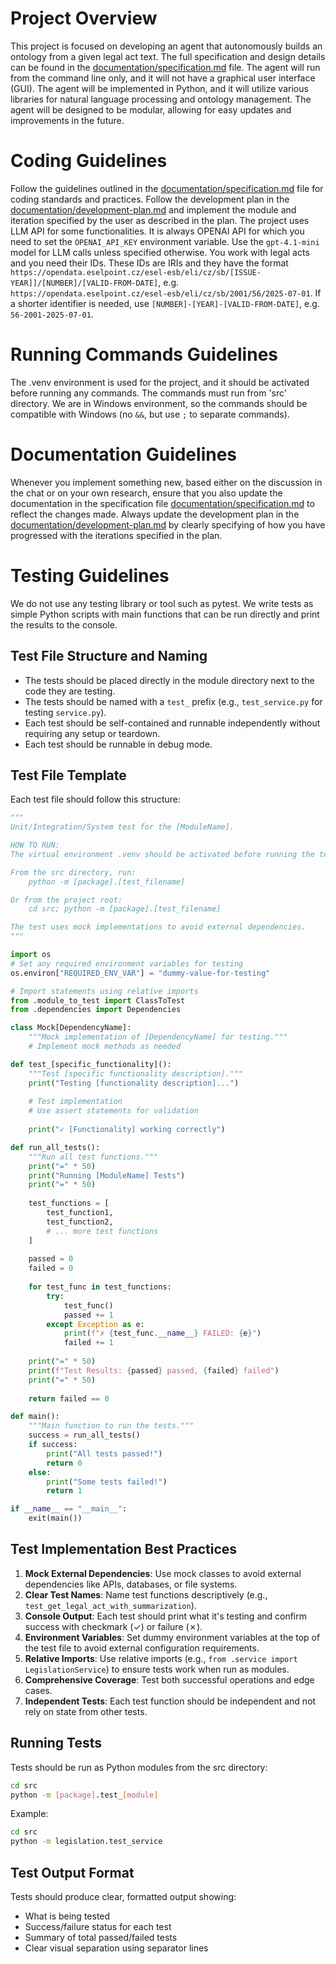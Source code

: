 # Project Overview

This project is focused on developing an agent that autonomously builds an ontology from a given legal act text.
The full specification and design details can be found in the [documentation/specification.md](documentation/specification.md) file.
The agent will run from the command line only, and it will not have a graphical user interface (GUI).
The agent will be implemented in Python, and it will utilize various libraries for natural language processing and ontology management.
The agent will be designed to be modular, allowing for easy updates and improvements in the future.

# Coding Guidelines

Follow the guidelines outlined in the [documentation/specification.md](documentation/specification.md) file for coding standards and practices.
Follow the development plan in the [documentation/development-plan.md](documentation/development-plan.md) and implement the module and iteration specified by the user as described in the plan.
The project uses LLM API for some functionalities. It is always OPENAI API for which you need to set the `OPENAI_API_KEY` environment variable. Use the `gpt-4.1-mini` model for LLM calls unless specified otherwise.
You work with legal acts and you need their IDs. These IDs are IRIs and they have the format `https://opendata.eselpoint.cz/esel-esb/eli/cz/sb/[ISSUE-YEAR]]/[NUMBER]/[VALID-FROM-DATE]`, e.g. `https://opendata.eselpoint.cz/esel-esb/eli/cz/sb/2001/56/2025-07-01`.
If a shorter identifier is needed, use `[NUMBER]-[YEAR]-[VALID-FROM-DATE]`, e.g. `56-2001-2025-07-01`.

# Running Commands Guidelines

The .venv environment is used for the project, and it should be activated before running any commands.
The commands must run from 'src' directory.
We are in Windows environment, so the commands should be compatible with Windows (no `&&`, but use `;` to separate commands).

# Documentation Guidelines
Whenever you implement something new, based either on the discussion in the chat or on your own research, ensure that you also update the documentation in the specification file [documentation/specification.md](documentation/specification.md) to reflect the changes made.
Always update the development plan in the [documentation/development-plan.md](documentation/development-plan.md) by clearly specifying of how you have progressed with the iterations specified in the plan.

# Testing Guidelines

We do not use any testing library or tool such as pytest.
We write tests as simple Python scripts with main functions that can be run directly and print the results to the console.

## Test File Structure and Naming
- The tests should be placed directly in the module directory next to the code they are testing.
- The tests should be named with a `test_` prefix (e.g., `test_service.py` for testing `service.py`).
- Each test should be self-contained and runnable independently without requiring any setup or teardown.
- Each test should be runnable in debug mode.

## Test File Template
Each test file should follow this structure:

```python
"""
Unit/Integration/System test for the [ModuleName].

HOW TO RUN:
The virtual environment .venv should be activated before running the tests.

From the src directory, run:
    python -m [package].[test_filename]

Or from the project root:
    cd src; python -m [package].[test_filename]

The test uses mock implementations to avoid external dependencies.
"""

import os
# Set any required environment variables for testing
os.environ["REQUIRED_ENV_VAR"] = "dummy-value-for-testing"

# Import statements using relative imports
from .module_to_test import ClassToTest
from .dependencies import Dependencies

class Mock[DependencyName]:
    """Mock implementation of [DependencyName] for testing."""
    # Implement mock methods as needed

def test_[specific_functionality]():
    """Test [specific functionality description]."""
    print("Testing [functionality description]...")
    
    # Test implementation
    # Use assert statements for validation
    
    print("✓ [Functionality] working correctly")

def run_all_tests():
    """Run all test functions."""
    print("=" * 50)
    print("Running [ModuleName] Tests")
    print("=" * 50)
    
    test_functions = [
        test_function1,
        test_function2,
        # ... more test functions
    ]
    
    passed = 0
    failed = 0
    
    for test_func in test_functions:
        try:
            test_func()
            passed += 1
        except Exception as e:
            print(f"✗ {test_func.__name__} FAILED: {e}")
            failed += 1
    
    print("=" * 50)
    print(f"Test Results: {passed} passed, {failed} failed")
    print("=" * 50)
    
    return failed == 0

def main():
    """Main function to run the tests."""
    success = run_all_tests()
    if success:
        print("All tests passed!")
        return 0
    else:
        print("Some tests failed!")
        return 1

if __name__ == "__main__":
    exit(main())
```

## Test Implementation Best Practices

1. **Mock External Dependencies**: Use mock classes to avoid external dependencies like APIs, databases, or file systems.
2. **Clear Test Names**: Name test functions descriptively (e.g., `test_get_legal_act_with_summarization`).
3. **Console Output**: Each test should print what it's testing and confirm success with checkmark (✓) or failure (✗).
4. **Environment Variables**: Set dummy environment variables at the top of the test file to avoid external configuration requirements.
5. **Relative Imports**: Use relative imports (e.g., `from .service import LegislationService`) to ensure tests work when run as modules.
6. **Comprehensive Coverage**: Test both successful operations and edge cases.
7. **Independent Tests**: Each test function should be independent and not rely on state from other tests.

## Running Tests

Tests should be run as Python modules from the src directory:
```bash
cd src
python -m [package].test_[module]
```

Example:
```bash
cd src
python -m legislation.test_service
```

## Test Output Format

Tests should produce clear, formatted output showing:
- What is being tested
- Success/failure status for each test
- Summary of total passed/failed tests
- Clear visual separation using separator lines
